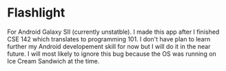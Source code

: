 Flashlight
==========

For Android Galaxy SII (currently unstatble). I made this app after I finished CSE 142 which translates to programming 101. I don't have plan to learn further my Android developement skill for now but I will do it in the near future. I will most likely to ignore this bug because the OS was running on Ice Cream Sandwich at the time. 
